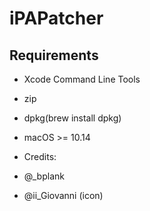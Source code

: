 # iPAPatcher
## Requirements
- Xcode Command Line Tools
- zip
- dpkg(brew install dpkg)
- macOS >= 10.14

- Credits:
- @_bplank
- @ii_Giovanni (icon)
